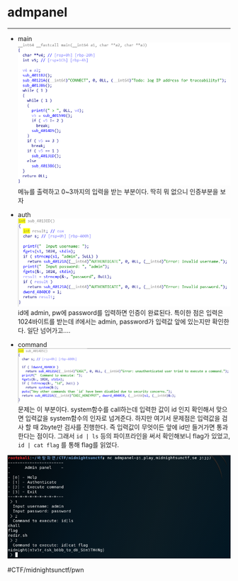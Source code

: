 # admpanel
- - - -
* main
![](admpanel/main.PNG)
메뉴를 출력하고 0~3까지의 입력을 받는 부분이다. 딱히 뭐 없으니 인증부분을 보자

* auth
![](admpanel/auth.PNG)
id에 admin, pw에 password를 입력하면 인증이 완료된다. 특이한 점은 입력은 1024바이트를 받는데 if에서는 admin, password가 입력값 앞에 있는지만 확인한다.
일단 넘어가고....

* command
![](admpanel/command.PNG)
문제는 이 부분이다.
system함수를 call하는데 입력한 값이 id 인지 확인해서 맞으면 입력값을 system함수의 인자로 넘겨준다.
하지만 여기서 문제점은 입력값을 검사 할 때 2byte만 검사를 진행한다. 즉 입력값이 무엇이든 앞에 id만 들거가면 통과한다는 점이다. 그래서 `id | ls` 등의 파이프라인을 써서 확인해보니 flag가 있었고, `id | cat flag` 를 통해 flag를 읽었다.


![](admpanel/flag.PNG)

#CTF/midnightsunctf/pwn


